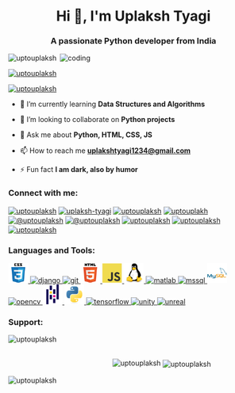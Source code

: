 <h1 align="center">Hi 👋, I'm Uplaksh Tyagi</h1>
<h3 align="center">A passionate Python developer from India</h3>
<img align="right" width="400" src="https://i.pinimg.com/originals/32/42/cd/3242cd86b9986b537732ad0244f8e042.gif" alt="coding">

<p align="left"> <img src="https://komarev.com/ghpvc/?username=uptouplaksh&label=Profile%20views&color=0e75b6&style=flat" alt="uptouplaksh" /> </p>

<p align="left"> <a href="https://github.com/ryo-ma/github-profile-trophy"><img src="https://github-profile-trophy.vercel.app/?username=uptouplaksh" alt="uptouplaksh" /></a> </p>

<p align="left"> <a href="https://twitter.com/uptouplaksh" target="blank"><img src="https://img.shields.io/twitter/follow/uptouplaksh?logo=twitter&style=for-the-badge" alt="uptouplaksh" /></a> </p>

- 🌱 I’m currently learning **Data Structures and Algorithms**

- 👯 I’m looking to collaborate on **Python projects**

- 💬 Ask me about **Python, HTML, CSS, JS**

- 📫 How to reach me **uplakshtyagi1234@gmail.com**

- ⚡ Fun fact **I am dark, also by humor**

<h3 align="left">Connect with me:</h3>
<p align="left">
<a href="https://twitter.com/uptouplaksh" target="blank"><img align="center" src="https://raw.githubusercontent.com/rahuldkjain/github-profile-readme-generator/master/src/images/icons/Social/twitter.svg" alt="uptouplaksh" height="30" width="40" /></a>
<a href="https://linkedin.com/in/uplaksh-tyagi" target="blank"><img align="center" src="https://raw.githubusercontent.com/rahuldkjain/github-profile-readme-generator/master/src/images/icons/Social/linked-in-alt.svg" alt="uplaksh-tyagi" height="30" width="40" /></a>
<a href="https://stackoverflow.com/users/uptouplaksh" target="blank"><img align="center" src="https://raw.githubusercontent.com/rahuldkjain/github-profile-readme-generator/master/src/images/icons/Social/stack-overflow.svg" alt="uptouplaksh" height="30" width="40" /></a>
<a href="https://instagram.com/uptouplakh" target="blank"><img align="center" src="https://raw.githubusercontent.com/rahuldkjain/github-profile-readme-generator/master/src/images/icons/Social/instagram.svg" alt="uptouplakh" height="30" width="40" /></a>
<a href="https://hashnode.com/@uptouplaksh" target="blank"><img align="center" src="https://raw.githubusercontent.com/rahuldkjain/github-profile-readme-generator/master/src/images/icons/Social/hashnode.svg" alt="@uptouplaksh" height="30" width="40" /></a>
<a href="https://medium.com/@uptouplaksh" target="blank"><img align="center" src="https://raw.githubusercontent.com/rahuldkjain/github-profile-readme-generator/master/src/images/icons/Social/medium.svg" alt="@uptouplaksh" height="30" width="40" /></a>
<a href="https://www.hackerrank.com/uptouplaksh" target="blank"><img align="center" src="https://raw.githubusercontent.com/rahuldkjain/github-profile-readme-generator/master/src/images/icons/Social/hackerrank.svg" alt="uptouplaksh" height="30" width="40" /></a>
<a href="https://www.leetcode.com/uptouplaksh" target="blank"><img align="center" src="https://raw.githubusercontent.com/rahuldkjain/github-profile-readme-generator/master/src/images/icons/Social/leet-code.svg" alt="uptouplaksh" height="30" width="40" /></a>
<a href="https://auth.geeksforgeeks.org/user/uptouplaksh" target="blank"><img align="center" src="https://raw.githubusercontent.com/rahuldkjain/github-profile-readme-generator/master/src/images/icons/Social/geeks-for-geeks.svg" alt="uptouplaksh" height="30" width="40" /></a>
</p>

<h3 align="left">Languages and Tools:</h3>
<p align="left"> <a href="https://www.w3schools.com/css/" target="_blank" rel="noreferrer"> <img src="https://raw.githubusercontent.com/devicons/devicon/master/icons/css3/css3-original-wordmark.svg" alt="css3" width="40" height="40"/> </a> <a href="https://www.djangoproject.com/" target="_blank" rel="noreferrer"> <img src="https://cdn.worldvectorlogo.com/logos/django.svg" alt="django" width="40" height="40"/> </a> <a href="https://git-scm.com/" target="_blank" rel="noreferrer"> <img src="https://www.vectorlogo.zone/logos/git-scm/git-scm-icon.svg" alt="git" width="40" height="40"/> </a> <a href="https://www.w3.org/html/" target="_blank" rel="noreferrer"> <img src="https://raw.githubusercontent.com/devicons/devicon/master/icons/html5/html5-original-wordmark.svg" alt="html5" width="40" height="40"/> </a> <a href="https://developer.mozilla.org/en-US/docs/Web/JavaScript" target="_blank" rel="noreferrer"> <img src="https://raw.githubusercontent.com/devicons/devicon/master/icons/javascript/javascript-original.svg" alt="javascript" width="40" height="40"/> </a> <a href="https://www.linux.org/" target="_blank" rel="noreferrer"> <img src="https://raw.githubusercontent.com/devicons/devicon/master/icons/linux/linux-original.svg" alt="linux" width="40" height="40"/> </a> <a href="https://www.mathworks.com/" target="_blank" rel="noreferrer"> <img src="https://upload.wikimedia.org/wikipedia/commons/2/21/Matlab_Logo.png" alt="matlab" width="40" height="40"/> </a> <a href="https://www.microsoft.com/en-us/sql-server" target="_blank" rel="noreferrer"> <img src="https://www.svgrepo.com/show/303229/microsoft-sql-server-logo.svg" alt="mssql" width="40" height="40"/> </a> <a href="https://www.mysql.com/" target="_blank" rel="noreferrer"> <img src="https://raw.githubusercontent.com/devicons/devicon/master/icons/mysql/mysql-original-wordmark.svg" alt="mysql" width="40" height="40"/> </a> <a href="https://opencv.org/" target="_blank" rel="noreferrer"> <img src="https://www.vectorlogo.zone/logos/opencv/opencv-icon.svg" alt="opencv" width="40" height="40"/> </a> <a href="https://pandas.pydata.org/" target="_blank" rel="noreferrer"> <img src="https://raw.githubusercontent.com/devicons/devicon/2ae2a900d2f041da66e950e4d48052658d850630/icons/pandas/pandas-original.svg" alt="pandas" width="40" height="40"/> </a> <a href="https://www.python.org" target="_blank" rel="noreferrer"> <img src="https://raw.githubusercontent.com/devicons/devicon/master/icons/python/python-original.svg" alt="python" width="40" height="40"/> </a> <a href="https://www.tensorflow.org" target="_blank" rel="noreferrer"> <img src="https://www.vectorlogo.zone/logos/tensorflow/tensorflow-icon.svg" alt="tensorflow" width="40" height="40"/> </a> <a href="https://unity.com/" target="_blank" rel="noreferrer"> <img src="https://www.vectorlogo.zone/logos/unity3d/unity3d-icon.svg" alt="unity" width="40" height="40"/> </a> <a href="https://unrealengine.com/" target="_blank" rel="noreferrer"> <img src="https://raw.githubusercontent.com/kenangundogan/fontisto/036b7eca71aab1bef8e6a0518f7329f13ed62f6b/icons/svg/brand/unreal-engine.svg" alt="unreal" width="40" height="40"/> </a> </p>

<h3 align="left">Support:</h3>
<p><a href="https://www.buymeacoffee.com/uptouplaksh"> <img align="left" src="https://cdn.buymeacoffee.com/buttons/v2/default-yellow.png" height="50" width="210" alt="uptouplaksh" /></a></p><br><br>

<p><img align="left" src="https://github-readme-stats.vercel.app/api/top-langs?username=uptouplaksh&show_icons=true&locale=en&layout=compact" alt="uptouplaksh" /></p>

<p>&nbsp;<img align="center" src="https://github-readme-stats.vercel.app/api?username=uptouplaksh&show_icons=true&locale=en" alt="uptouplaksh" /></p>

<p><img align="center" src="https://github-readme-streak-stats.herokuapp.com/?user=uptouplaksh&" alt="uptouplaksh" /></p>
